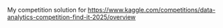 My competition solution for 
https://www.kaggle.com/competitions/data-analytics-competition-find-it-2025/overview
